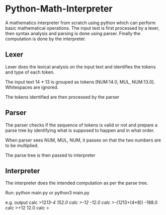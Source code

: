 # Python-Math-Interpreter
A mathematics interpreter from scratch using python which can perform basic mathematical operations. The input test is first processed by a lexer, then syntax analysis and parsing is done using parser. Finally the computation is done by the interpreter.

## Lexer
Lexer does the lexical analysis on the input text and identifies the tokens and type of each token. 

The input text 14 * 13 is grouped as tokens [NUM:14.0, MUL, NUM:13.0]. Whitespaces are ignored.

The tokens identified are then processed by the parser

## Parser
The parser checks if the sequence of tokens is valid or not and prepare a parse tree by identifying what is supposed to happen and in what order.

When parser sees NUM, MUL, NUM, it passes on that the two numbers are to be multiplied.

The parse tree is then passed to interpreter

## Interpreter
The interpreter does the intended computation as per the parse tree.



Run: python main.py or python3 main.py

e.g. output
calc >12*13-4
152.0
calc >-12
-12.0
calc >-(12*13+(4*8))
-188.0
calc >+12
12.0
calc >
